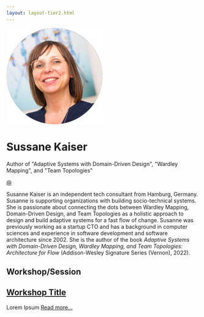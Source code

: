 ```yaml
---
layout: layout-tier2.html
---
```

<div class="container section featured-speaker">
    <div class="row">
      <div class="col-xs-12 col-sm-2 img-container">
        <img class="speaker-page-img" src="../img/speakers/Sussane-Kaiser-ON.png" />
        </div>
      <div class="col-xs-12 col-sm-10 copy-container">
        <h1 class="speaker-header">Sussane Kaiser</h1>
        <span class="speaker-subtitle">Author of "Adaptive Systems with Domain-Driven Design", "Wardley Mapping", and "Team Topologies"</span>
        <p><a class="speaker-handle" href="#" target="_blank">@</a></p>
        <p>Susanne Kaiser is an independent tech consultant from Hamburg, Germany. Susanne is supporting organizations with building socio-technical systems. She is passionate about connecting the dots between Wardley Mapping, Domain-Driven Design, and Team Topologies as a holistic approach to design and build adaptive systems for a fast flow of change. Susanne was previously working as a startup CTO and has a background in computer sciences and experience in software development and software architecture since 2002. She is the author of the book <em>Adaptive Systems with Domain-Driven Design, Wardley Mapping, and Team Topologies: Architecture for Flow</em> (Addison-Wesley Signature Series (Vernon), 2022).</p>
        <h2><strong>Workshop/Session</strong></h2>
        <h2 class="gold"><a href="#">Workshop Title</a></h2>
        <p>Lorem Ipsum <a href="#">Read more...</a></p>
      </div>
    </div>
  </div>  
